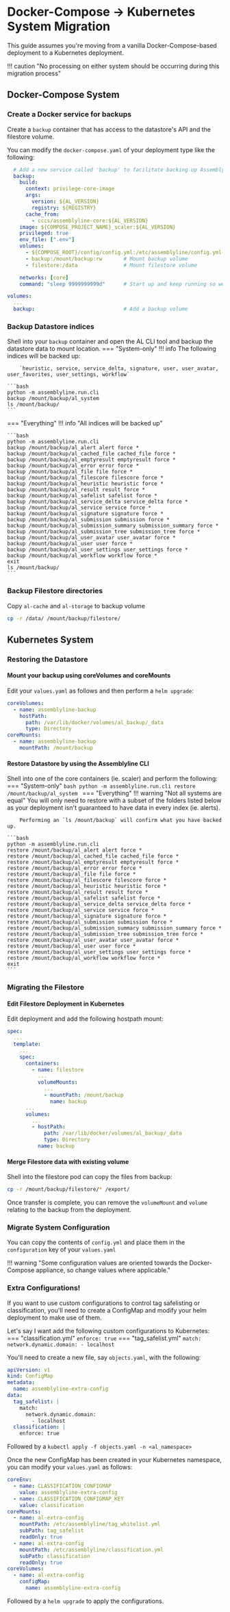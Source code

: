 # Docker-Compose → Kubernetes System Migration

This guide assumes you're moving from a vanilla Docker-Compose-based deployment to a Kubernetes deployment.

!!! caution "No processing on either system should be occurring during this migration process"

## Docker-Compose System

### Create a Docker service for backups
Create a `backup` container that has access to the datastore's API and the filestore volume.

You can modify the `docker-compose.yaml` of your deployment type like the following:
```yaml
  # Add a new service called 'backup' to facilitate backing up Assemblyline
  backup:
    build:
      context: privilege-core-image
      args:
        version: ${AL_VERSION}
        registry: ${REGISTRY}
      cache_from:
        - cccs/assemblyline-core:${AL_VERSION}
    image: ${COMPOSE_PROJECT_NAME}_scaler:${AL_VERSION}
    privileged: true
    env_file: [".env"]
    volumes:
      - ${COMPOSE_ROOT}/config/config.yml:/etc/assemblyline/config.yml:ro
      - backup:/mount/backup:rw       # Mount backup volume
      - filestore:/data               # Mount filestore volume

    networks: [core]
    command: "sleep 9999999999d"      # Start up and keep running so we can shell into the container later

volumes:
  ...
  backup:                             # Add a backup volume
```

### Backup Datastore indices

Shell into your `backup` container and open the AL CLI tool and backup the datastore data to mount location.
=== "System-only"
    !!! info
        The following indices will be backed up:

        `heuristic, service, service_delta, signature, user, user_avatar, user_favorites, user_settings, workflow`

    ```bash
    python -m assemblyline.run.cli
    backup /mount/backup/al_system
    ls /mount/backup/
    ```
=== "Everything"
    !!! info "All indices will be backed up"

    ```bash
    python -m assemblyline.run.cli
    backup /mount/backup/al_alert alert force *
    backup /mount/backup/al_cached_file cached_file force *
    backup /mount/backup/al_emptyresult emptyresult force *
    backup /mount/backup/al_error error force *
    backup /mount/backup/al_file file force *
    backup /mount/backup/al_filescore filescore force *
    backup /mount/backup/al_heuristic heuristic force *
    backup /mount/backup/al_result result force *
    backup /mount/backup/al_safelist safelist force *
    backup /mount/backup/al_service_delta service_delta force *
    backup /mount/backup/al_service service force *
    backup /mount/backup/al_signature signature force *
    backup /mount/backup/al_submission submission force *
    backup /mount/backup/al_submission_summary submission_summary force *
    backup /mount/backup/al_submission_tree submission_tree force *
    backup /mount/backup/al_user_avatar user_avatar force *
    backup /mount/backup/al_user user force *
    backup /mount/backup/al_user_settings user_settings force *
    backup /mount/backup/al_workflow workflow force *
    exit
    ls /mount/backup/
    ```
### Backup Filestore directories
Copy `al-cache` and `al-storage` to backup volume
```bash
cp -r /data/ /mount/backup/filestore/
```

## Kubernetes System

### Restoring the Datastore

#### Mount your backup using coreVolumes and coreMounts
Edit your `values.yaml` as follows and then perform a `helm upgrade`:
```yaml
coreVolumes:
  - name: assemblyline-backup
    hostPath:
      path: /var/lib/docker/volumes/al_backup/_data
      type: Directory
coreMounts:
  - name: assemblyline-backup
    mountPath: /mount/backup
```

#### Restore Datastore by using the Assemblyline CLI
Shell into one of the core containers (ie. scaler) and perform the following:
=== "System-only"
    ```bash
    python -m assemblyline.run.cli
    restore /mount/backup/al_system
    ```
=== "Everything"
    !!! warning "Not all systems are equal"
        You will only need to restore with a subset of the folders listed below as your deployment isn't guaranteed to
        have data in every index (ie. alerts).

        Performing an `ls /mount/backup` will confirm what you have backed up.

    ```bash
    python -m assemblyline.run.cli
    restore /mount/backup/al_alert alert force *
    restore /mount/backup/al_cached_file cached_file force *
    restore /mount/backup/al_emptyresult emptyresult force *
    restore /mount/backup/al_error error force *
    restore /mount/backup/al_file file force *
    restore /mount/backup/al_filescore filescore force *
    restore /mount/backup/al_heuristic heuristic force *
    restore /mount/backup/al_result result force *
    restore /mount/backup/al_safelist safelist force *
    restore /mount/backup/al_service_delta service_delta force *
    restore /mount/backup/al_service service force *
    restore /mount/backup/al_signature signature force *
    restore /mount/backup/al_submission submission force *
    restore /mount/backup/al_submission_summary submission_summary force *
    restore /mount/backup/al_submission_tree submission_tree force *
    restore /mount/backup/al_user_avatar user_avatar force *
    restore /mount/backup/al_user user force *
    restore /mount/backup/al_user_settings user_settings force *
    restore /mount/backup/al_workflow workflow force *
    exit
    ```

### Migrating the Filestore

#### Edit Filestore Deployment in Kubernetes
Edit deployment and add the following hostpath mount:

```yaml
spec:
  ...
  template:
    ...
    spec:
      containers:
        - name: filestore
          ...
          volumeMounts:
            ...
            - mountPath: /mount/backup
              name: backup
      ...
      volumes:
        ...
        - hostPath:
            path: /var/lib/docker/volumes/al_backup/_data
            type: Directory
          name: backup
```

#### Merge Filestore data with existing volume
Shell into the filestore pod can copy the files from backup:

```bash
cp -r /mount/backup/filestore/* /export/
```

Once transfer is complete, you can remove the `volumeMount` and `volume` relating to the backup from the deployment.

### Migrate System Configuration
You can copy the contents of `config.yml` and place them in the `configuration` key of your `values.yaml`

!!! warning "Some configuration values are oriented towards the Docker-Compose appliance, so change values where applicable."

### Extra Configurations!
If you want to use custom configurations to control tag safelisting or classification, you'll need to create a ConfigMap and
modify your helm deployment to make use of them.

Let's say I want add the following custom configurations to Kubernetes:
=== "classification.yml"
    ```
    enforce: true
    ```
=== "tag_safelist.yml"
    ```
    match:
      network.dynamic.domain:
        - localhost
    ```

You'll need to create a new file, say `objects.yaml`, with the following:

```yaml
apiVersion: v1
kind: ConfigMap
metadata:
  name: assemblyline-extra-config
data:
  tag_safelist: |
    match:
      network.dynamic.domain:
        - localhost
  classification: |
    enforce: true
```
Followed by a `kubectl apply -f objects.yaml -n <al_namespace>`

Once the new ConfigMap has been created in your Kubernetes namespace, you can modify your `values.yaml` as follows:
```yaml
coreEnv:
  - name: CLASSIFICATION_CONFIGMAP
    value: assemblyline-extra-config
  - name: CLASSIFICATION_CONFIGMAP_KEY
    value: classification
coreMounts:
  - name: al-extra-config
    mountPath: /etc/assemblyline/tag_whitelist.yml
    subPath: tag_safelist
    readOnly: true
  - name: al-extra-config
    mountPath: /etc/assemblyline/classification.yml
    subPath: classification
    readOnly: true
coreVolumes:
  - name: al-extra-config
    configMap:
      name: assemblyline-extra-config
```
Followed by a `helm upgrade` to apply the configurations.
